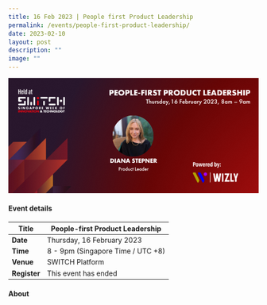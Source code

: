 ```yaml
---
title: 16 Feb 2023 | People first Product Leadership
permalink: /events/people-first-product-leadership/
date: 2023-02-10
layout: post
description: ""
image: ""
---
```

![](/images/2023/202302_webinar%20asset.png)

#### Event details


| **Title** | People-first Product Leadership|
| -------- | -------- |
|**Date** | Thursday, 16 February 2023 
| **Time**    | 8 - 9pm (Singapore Time / UTC +8) |
|**Venue** | SWITCH Platform
| **Register** | This event has ended |

#### About